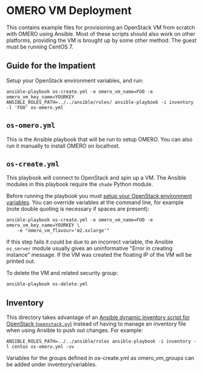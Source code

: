 OMERO VM Deployment
===================

This contains example files for provisioning an OpenStack VM from scratch with OMERO using Ansible.
Most of these scripts should also work on other platforms, providing the VM is brought up by some other method.
The guest must be running CentOS 7.


Guide for the Impatient
-----------------------

Setup your OpenStack environment variables, and run:

    ansible-playbook os-create.yml -e omero_vm_name=FOO -e omero_vm_key_name=YOURKEY
    ANSIBLE_ROLES_PATH=../../ansible/roles/ ansible-playbook -i inventory -l 'FOO' os-omero.yml


`os-omero.yml`
--------------

This is the Ansible playbook that will be run to setup OMERO.
You can also run it manually to install OMERO on localhost.


`os-create.yml`
---------------

This playbook will connect to OpenStack and spin up a VM.
The Ansible modules in this playbook require the `shade` Python module.

Before running the playbook you must [setup your OpenStack environment variables](http://docs.openstack.org/user-guide/common/cli_set_environment_variables_using_openstack_rc.html).
You can override variables at the command line, for example (note double quoting is necessary if spaces are present):

    ansible-playbook os-create.yml -e omero_vm_name=FOO -e omero_vm_key_name=YOURKEY \
        -e "omero_vm_flavour='m2.xxlarge'"

If this step fails it could be due to an incorrect variable, the Ansible `os_server` module usually gives an uninformative "Error in creating instance" message.
If the VM was created the floating IP of the VM will be printed out.

To delete the VM and related security group:

    ansible-playbook os-delete.yml

Inventory
---------

This directory takes advantage of an
[Ansible dynamic inventory script for OpenStack (`openstack.py`)](http://docs.ansible.com/ansible/intro_dynamic_inventory.html#example-openstack-external-inventory-script)
instead of having to manage an inventory file when using Ansible to push out changes.
For example:

    ANSIBLE_ROLES_PATH=../../ansible/roles ansible-playbook -i inventory -l centos os-omero.yml -vv

Variables for the groups defined in os-create.yml as omero_vm_groups can be added under inventory/variables.

